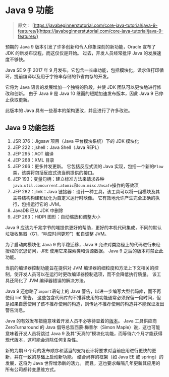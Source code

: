 # Java 9 功能

> 原文： [https://javabeginnerstutorial.com/core-java-tutorial/java-9-features/](https://javabeginnerstutorial.com/core-java-tutorial/java-9-features/)

预期的 Java 9 版本引发了许多创新和令人印象深刻的新功能，Oracle 宣布了 JDK 的新发布议程，而这仅仅是开始。 过去，开发人员经常批评 Java 的发展速度不够快。

Java SE 9 于 2017 年 9 月发布。它包含一长串功能，包括模块化，读求值打印循环，提前编译以及用于字符串存储的节省内存的开发。

它将为 Java 语言的发展增加一个独特的阶段，并使 JDK 团队可以更快地进行修改和创新。 由于 Java 9 是 Java 10 继而的短期加速发布版本，因此 Java 9 已停止获取更新。

此版本的 Java 具有一些基本的架构更改，并且进行了许多改进。

## Java 9 功能包括

1.  JSR 376：Jigsaw 项目（Java 平台模块系统）下的 JDK 模块化
2.  JEP 222：jshell：Java Shell（Java REPL）
3.  JEP 295：AOT 编译
4.  JEP 268：XML 目录
5.  JEP 266：更多并发更新。 它包括反应式流的 Java 实现，包括一个新的`Flow`类，该类将包括反应式流当前提供的接口。
6.  JEP 193：变量句柄：建立标准方法来请求各种`java.util.concurrent.atomic`和`sun.misc.Unsafe`操作的等效项
7.  JEP 282：jlink：Java 链接器：设计一种工具，该工具可以将一组模块及其主导结构构建和优化为自定义运行时映像。 它有效地允许产生完全正确的执行，包括运行它的 JVM。
8.  JavaDB 已从 JDK 中删除
9.  JEP 263：HiDPI 图形：自动缩放和调整大小

Java 9 应该为千兆字节的堆提供更好的帮助，更好的本机代码集成，不同的默认垃圾收集器（G1，“响应时间更短”）和自调整 JVM。

为了启动向模块化 Java 9 的平稳迁移，Java 9 允许对类路径上的代码进行未经授权的沉思访问，JRE 使用它来探索类和资源数据。 Java 9 之后的版本将禁止此功能。

当前的编译器控制功能旨在提供对 JVM 编译器的细粒度和方法上下文相关的控制，使开发人员可以在运行时更改编译器控制选项，而不会降低执行质量。 该工具还简化了 JVM 编译器错误的解决方法。

Java 9 还忽略了`import`语句上的 Java 警告，以进一步编写大型代码库，而不再使用 lint 警告。 这些包含代码库的不推荐使用的功能通常必须保留一段时间，但是如果自愿使用了该不推荐使用的构造，则传达不推荐使用的构造并不能保证发出警告消息。

Java 的有效发布措施意味着开发人员不必等待显着的[版本](https://javabeginnerstutorial.com/core-java-tutorial/java-9-features/)。 Java 工具供应商 ZeroTurnaround 的 Java 倡导总监西蒙·梅普尔（Simon Maple）说，这也可能意味着开发人员将跳过 Java 9 及其“天真的”模块化功能，而等待六个月才能获得现代版本，这可能会消除任何复杂性。

新的为期 6 个月的发布顺序和适当的支持设计将要求对当前应用进行更快的更新，并在一致的基础上启动新功能。 结合尚存的框架（如 Java EE 或 spring）的发展，这将为 Java 世界增添新的活力。 而且，这也要求每隔几年更新其应用的所有公司都转变思维方式。
